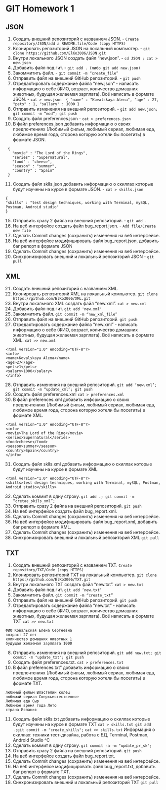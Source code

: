 # GIT Homework 1

## JSON
1. Создать внешний репозиторий c названием JSON. - ```Create repository/JSON/add a README.file/Code (copy HTTPS)```
2. Клонировать репозиторий JSON на локальный компьютер. - ```git clone https://github.com/ElKo3006/JSON.git```
3. Внутри локального JSON создать файл “new.json”. - ```cd JSON ; cat > new.json```
4. Добавить файл под гит. - ```git add . (либо git add new.json)```
5. Закоммитить файл. - ```git commit -m “create_file”```
6. Отправить файл на внешний GitHub репозиторий. - ```git push```
7. Отредактировать содержание файла “new.json” - написать информацию о себе (ФИО, возраст, количество домашних животных, будущая желаемая зарплата). Всё написать в формате JSON. - ```cat > new.json  { "name" : "Kovalskaya Alena", "age" : 27, "pets" : 1, "sallary" : 1000 }```
8. Отправить изменения на внешний репозиторий. - ```git add new.json; git commit -m “mod”; git push```
9. Создать файл preferences.json - ```cat > preferences.json```
10. В файл preferences.json добавить информацию о своих предпочтениях (Любимый фильм, любимый сериал, любимая еда, любимое время года, сторона которую хотели бы посетить) в формате JSON.
```
 { 
   "movie" : "The Lord of the Rings",                    
   "series" : "Supernatural", 
   "food" : "cheese",
   "season" : "summer",
   "country" : "Spain"
 }
```
11. Создать файл sklls.json добавить информацию о скиллах которые будут изучены на курсе в формате JSON. - ```cat > skills.json``` 
```
{
"skills" : "test design techniques, working with Terminal, mySQL, Postman, Android studio"
}
```
15. Отправить сразу 2 файла на внешний репозиторий. - ```git add .```
16. На веб интерфейсе создать файл bug_report.json. - ```Add file/Create new file```
17. Сделать Commit changes (сохранить) изменения на веб интерфейсе.
18. На веб интерфейсе модифицировать файл bug_report.json, добавить баг репорт в формате JSON
19. Сделать Commit changes (сохранить) изменения на веб интерфейсе.
20. Синхронизировать внешний и локальный репозиторий JSON -  ```git pull```

## XML
 21. Создать внешний репозиторий c названием XML.
 22. Клонировать репозиторий XML на локальный компьютер. ```git clone https://github.com/ElKo3006/XML.git```
 23. Внутри локального XML создать файл “new.xml”. ```cat > new.xml```
 24. Добавить файл под гит.	```git add 'new.xml'```
 25. Закоммитить файл. 	```git commit -m “new_xml_file”```
 26. Отправить файл на внешний GitHub репозиторий. ```git push```
 27. Отредактировать содержание файла “new.xml” - написать информацию о себе (ФИО, возраст, количество домашних животных, будущая желаемая зарплата). Всё написать в формате XML. 
```cat >> new.xml```
```
<?xml version="1.0" encoding="UTF-8"?>                 
<info>
<name>Kovalskaya Alena</name>
<age>27</age>
<pets>1</pets>
<salary>1000</salary>
</info>
```
 28. Отправить изменения на внешний репозиторий. ```git add ‘new.xml’; git commit -m “update_xml”; git push```
 29. Создать файл preferences.xml ```cat > preferences.xml``` 
 30. В файл preferences.xml добавить информацию о своих предпочтениях (Любимый фильм, любимый сериал, любимая еда, любимое время года, сторона которую хотели бы посетить) в формате XML. 
```
<?xml version="1.0" encoding="UTF-8"?>
<info>
<movie>The Lord of the Ring</movie>
<series>Supernatural</series>
<food>cheese</food>
<season>summer</season>
<country>Spain</country>
</info>
```
 31. Создать файл sklls.xml добавить информацию о скиллах которые будут изучены на курсе в формате XML
```
<?xml version="1.0" encoding="UTF-8"?>
<skills>test design techniques, working with Terminal, mySQL, Postman, Android studio</skills>
```
 32. Сделать коммит в одну строку. 	```git add .; git commit -m “cretae_skils_xml”;```
 33. Отправить сразу 2 файла на внешний репозиторий. 	```git push```
 34. На веб интерфейсе создать файл bug_report.xml.
 35. Сделать Commit changes (сохранить) изменения на веб интерфейсе.
 36. На веб интерфейсе модифицировать файл bug_report.xml, добавить баг репорт в формате XML.
 37. Сделать Commit changes (сохранить) изменения на веб интерфейсе.
 38. Синхронизировать внешний и локальный репозиторий XML	 ```git pull```

## TXT
 1. Создать внешний репозиторий c названием TXT. ```Create repository/TXT/Code (copy HTTPS)```
 2. Клонировать репозиторий TXT на локальный компьютер.  ```git clone https://github.com/ElKo3006/TXT.git```
 3. Внутри локального TXT создать файл “new.txt”. ```cat > new.txt```
 4. Добавить файл под гит. ```git add ‘new.txt’```
 5. Закоммитить файл.	```git commit -m “create_txt”```
 6. Отправить файл на внешний GitHub репозиторий. ```git push```
 7. Отредактировать содержание файла “new.txt” - написать информацию о себе (ФИО, возраст, количество домашних животных, будущая желаемая зарплата). Всё написать в формате TXT ```cat >> new.txt```
```
ФИО Ковальская Елена Сергеевна
возраст 27 лет
количество домашних животных 1
будущая желаемая зарплата 1000
```
 8. Отправить изменения на внешний репозиторий.	```git add new.txt; git commit -m "update_txt"; git push```
 9. Создать файл preferences.txt.  ```cat > preferences.txt```
 10. В файл preferences.txt” добавить информацию о своих предпочтениях (Любимый фильм, любимый сериал, любимая еда, любимое время года, сторона которую хотели бы посетить) в формате TXT.
 ```
любимый фильм Властелин колец
любимый сериал Сверхъестественное
Любимая еда Сыр
Любимое время года Лето
страна Испания
```
 11. Создать файл sklls.txt добавить информацию о скиллах которые будут изучены на курсе в формате TXT ```cat > skills.txt
git add .;git commit -m "create_skills";```
 ```cat >> skills.txt``` 
Информация о скиллах: техники тест-дизайна, работа с БД, Terminal, Postman, Android Studio
^C
 12. Сделать коммит в одну строку.	 ```git commit -a -m "update_pr_sk";```
 13. Отправить сразу 2 файла на внешний репозиторий. 	```git push```
 14. На веб интерфейсе создать файл bug_report.txt.
 15. Сделать Commit changes (сохранить) изменения на веб интерфейсе.
 16. На веб интерфейсе модифицировать файл bug_report.txt, добавить баг репорт в формате TXT.
 17. Сделать Commit changes (сохранить) изменения на веб интерфейсе.
 18. Синхронизировать внешний и локальный репозиторий TXT ```git pull```
